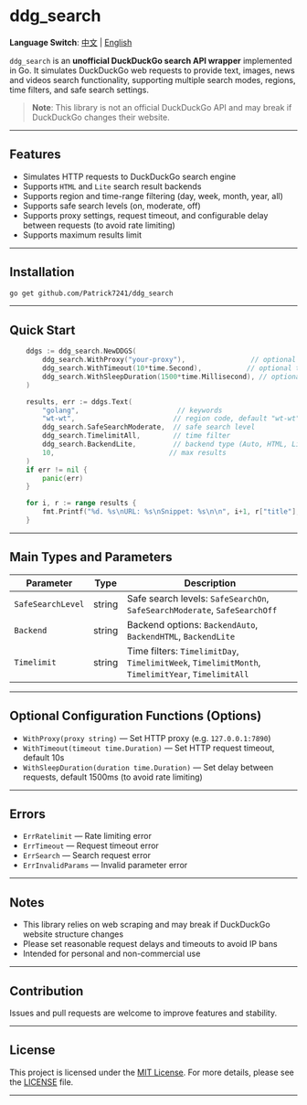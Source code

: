 # ddg\_search

**Language Switch**: [中文](README.md) | [English](README_en.md)

`ddg_search` is an **unofficial DuckDuckGo search API wrapper** implemented in Go. It simulates DuckDuckGo web requests to provide text, images, news and videos search functionality, supporting multiple search modes, regions, time filters, and safe search settings.

> **Note**: This library is not an official DuckDuckGo API and may break if DuckDuckGo changes their website.

---

## Features

* Simulates HTTP requests to DuckDuckGo search engine
* Supports `HTML` and `Lite` search result backends
* Supports region and time-range filtering (day, week, month, year, all)
* Supports safe search levels (on, moderate, off)
* Supports proxy settings, request timeout, and configurable delay between requests (to avoid rate limiting)
* Supports maximum results limit

---

## Installation

```bash
go get github.com/Patrick7241/ddg_search
```

---

## Quick Start

``` go
	ddgs := ddg_search.NewDDGS(
		ddg_search.WithProxy("your-proxy"),                // optional proxy
		ddg_search.WithTimeout(10*time.Second),           // optional timeout
		ddg_search.WithSleepDuration(1500*time.Millisecond), // optional request delay
	)

	results, err := ddgs.Text(
		"golang",                        // keywords
		"wt-wt",                        // region code, default "wt-wt"
		ddg_search.SafeSearchModerate,  // safe search level
		ddg_search.TimelimitAll,        // time filter
		ddg_search.BackendLite,         // backend type (Auto, HTML, Lite)
		10,                            // max results
	)
	if err != nil {
		panic(err)
	}

	for i, r := range results {
		fmt.Printf("%d. %s\nURL: %s\nSnippet: %s\n\n", i+1, r["title"], r["href"], r["body"])
	}
```

---

## Main Types and Parameters

| Parameter         | Type   | Description                                                                                      |
| ----------------- | ------ | ------------------------------------------------------------------------------------------------ |
| `SafeSearchLevel` | string | Safe search levels: `SafeSearchOn`, `SafeSearchModerate`, `SafeSearchOff`                        |
| `Backend`         | string | Backend options: `BackendAuto`, `BackendHTML`, `BackendLite`                                     |
| `Timelimit`       | string | Time filters: `TimelimitDay`, `TimelimitWeek`, `TimelimitMonth`, `TimelimitYear`, `TimelimitAll` |

---

## Optional Configuration Functions (Options)

* `WithProxy(proxy string)` — Set HTTP proxy (e.g. `127.0.0.1:7890`)
* `WithTimeout(timeout time.Duration)` — Set HTTP request timeout, default 10s
* `WithSleepDuration(duration time.Duration)` — Set delay between requests, default 1500ms (to avoid rate limiting)

---

## Errors

* `ErrRatelimit` — Rate limiting error
* `ErrTimeout` — Request timeout error
* `ErrSearch` — Search request error
* `ErrInvalidParams` — Invalid parameter error

---

## Notes

* This library relies on web scraping and may break if DuckDuckGo website structure changes
* Please set reasonable request delays and timeouts to avoid IP bans
* Intended for personal and non-commercial use

---

## Contribution

Issues and pull requests are welcome to improve features and stability.

---

## License

This project is licensed under the [MIT License](LICENSE). For more details, please see the [LICENSE](LICENSE) file.

---